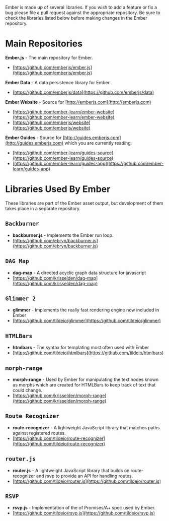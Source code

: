 Ember is made up of several libraries. If you wish to add a feature or fix a bug please file a pull request against the appropriate repository. Be sure to check the libraries listed below before making changes in the Ember repository.

# Main Repositories
**Ember.js** - The main repository for Ember.

* [https://github.com/emberjs/ember.js](https://github.com/emberjs/ember.js)

**Ember Data** - A data persistence library for Ember.

* [https://github.com/emberjs/data](https://github.com/emberjs/data)

**Ember Website** - Source for [http://emberjs.com](http://emberjs.com)

* [https://github.com/ember-learn/ember-website](https://github.com/ember-learn/ember-website)
* [https://github.com/emberjs/website](https://github.com/emberjs/website)

**Ember Guides** - Source for [http://guides.emberjs.com](http://guides.emberjs.com) which you are currently reading.

* [https://github.com/ember-learn/guides-source](https://github.com/ember-learn/guides-source)
* [https://github.com/ember-learn/guides-app](https://github.com/ember-learn/guides-app)

# Libraries Used By Ember

These libraries are part of the Ember asset output, but development of them takes place in a separate repository.

## `Backburner`
* **backburner.js** - Implements the Ember run loop.
* [https://github.com/ebryn/backburner.js](https://github.com/ebryn/backburner.js)

## `DAG Map`
* **dag-map** - A directed acyclic graph data structure for javascript
* [https://github.com/krisselden/dag-map](https://github.com/krisselden/dag-map)

## `Glimmer 2`
* **glimmer** - Implements the really fast rendering engine now included in Ember
* [https://github.com/tildeio/glimmer](https://github.com/tildeio/glimmer)

## `HTMLBars`
* **htmlbars** - The syntax for templating most often used with Ember
* [https://github.com/tildeio/htmlbars](https://github.com/tildeio/htmlbars)

## `morph-range`

* **morph-range** - Used by Ember for manipulating the text nodes known as morphs which are created for HTMLBars to keep track of text that could change.
* [https://github.com/krisselden/morph-range](https://github.com/krisselden/morph-range)

## `Route Recognizer`

* **route-recognizer** - A lightweight JavaScript library that matches paths against registered routes.
* [https://github.com/tildeio/route-recognizer](https://github.com/tildeio/route-recognizer)

## `router.js`

* **router.js** - A lightweight JavaScript library that builds on route-recognizer and rsvp to provide an API for handling routes.
* [https://github.com/tildeio/router.js](https://github.com/tildeio/router.js)

## `RSVP`

* **rsvp.js** - Implementation of the of Promises/A+ spec used by Ember.
* [https://github.com/tildeio/rsvp.js](https://github.com/tildeio/rsvp.js)
